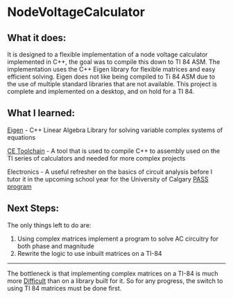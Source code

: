 # NodeVoltageCalculator

## What it does:
It is designed to a flexible implementation of a node voltage calculator implemented in C++, the goal was to compile this down to TI 84 ASM. 
The implementation uses the C++ Eigen library for flexible matrices and easy efficient solving.
Eigen does not like being compiled to Ti 84 ASM due to the use of multiple standard libraries that are not available.
This project is complete and implemented on a desktop, and on hold for a TI 84.

## What I learned:
[Eigen](https://eigen.tuxfamily.org/index.php?title=Main_Page "Eigen Homepage") - C++ Linear Algebra Library for solving variable complex systems of equations

[CE Toolchain](https://ce-programming.github.io/toolchain/ "CE Toolchain Homepage") - A tool that is used to compile C++ to assembly used on the TI series of calculators and needed for more complex projects

Electronics - A useful refresher on the basics of circuit analysis before I tutor it in the upcoming school year for the University of Calgary [PASS program](https://www.ucalgary.ca/student-services/student-success/learning-support/pass "PASS Program Homepage")

## Next Steps:
The only things left to do are:
1. Using complex matrices implement a program to solve AC circuitry for both phase and magnitude
2. Rewrite the logic to use inbuilt matrices on a TI-84

---

The bottleneck is that implementing complex matrices on a TI-84 is much more [Difficult](https://www.youtube.com/watch?v=LVB3_ANZDGQ&ab_channel=MoVoltageMoPower "Example youtube video") than on a library built for it. So for any progress, the switch to using TI 84 matrices must be done first.
